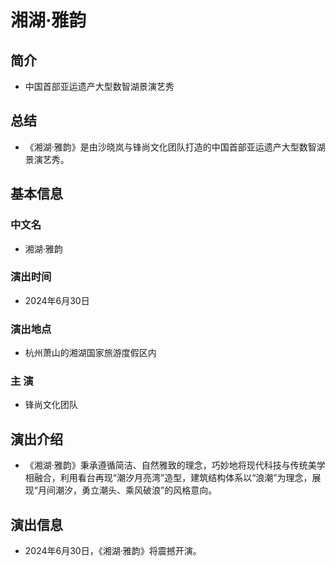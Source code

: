 # 湘湖·雅韵
## 简介
- 中国首部亚运遗产大型数智湖景演艺秀
## 总结
- 《湘湖·雅韵》是由沙晓岚与锋尚文化团队打造的中国首部亚运遗产大型数智湖景演艺秀。
## 基本信息
### 中文名
- 湘湖·雅韵
### 演出时间
- 2024年6月30日
### 演出地点
- 杭州萧山的湘湖国家旅游度假区内
### 主    演
- 锋尚文化团队
## 演出介绍
- 《湘湖·雅韵》秉承遵循简洁、自然雅致的理念，巧妙地将现代科技与传统美学相融合，利用看台再现“潮汐月亮湾”造型，建筑结构体系以“浪潮”为理念，展现“月间潮汐，勇立潮头、乘风破浪”的风格意向。
## 演出信息
- 2024年6月30日，《湘湖·雅韵》将震撼开演。